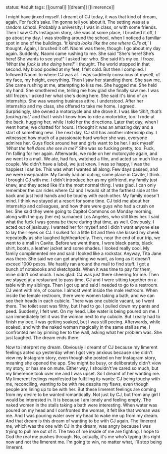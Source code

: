 status: #adult 
tags: [[journal]] [[dream]] [[limerence]]

I might have jinxed myself. I dreamt of CJ today, it was that kind of dream, again. For fuck’s sake. I’m gonna tell you about it. The setting was at a random school. Probably a university. I was in class, or with some friends. Then I saw CJ’s Instagram story, she was at some place, I brushed it off, I go about my day. I was strolling around the school, when I noticed a familiar spot in one of the buildings. ‘*It kinda looks like the one where CJ’s at,*’ I thought. Again, I brushed it off. Naomi was there, though. I go about my day again. Suddenly, Naomi came rushing to me. She said “She's here! She’s here! She wants to see you!” I asked her who. She said it’s my ex. I froze. ‘*What the fuck is she doing here?*’ I thought. The world stopped in that second. My blood pooled at my feet, I felt cold. But then I complied. I followed Naomi to where CJ was at. I was suddenly conscious of myself, of my face, my height, everything. Then I saw her standing there. She saw me. She came rushing at me, attempting to kiss me. She hugged me. She held my hand. She smothered me, telling me how glad she finally saw me. I was still frozen. I asked her what she's doing here. She said it's kind of an internship. She was wearing business attire. I understood. After her internship and my class, she offered to take me home. I agreed. Surprisingly, she owned a motorcycle and she drove it. I was like ‘*Shit, that’s fucking hot*.’ and that I wish I know how to ride a motorbike, too. I rode at the back, hugging her, while I told her the directions. Later that day, when I went home, we chatted for hours. I thought it was an amazing day and a start of something new. The next day, CJ still has another internship day. I witnessed how much of a passionate hard worker she was, everyone admires her. Guys flock around her and girls want to be her. I ask myself ‘*What the hell does she see in me?*’ She was so fucking pretty, too. Fuck, I’m falling for her again. Afterwards, we rode on her motorcycle again, and we went to a mall. We ate, had fun, watched a film, and acted so much like a couple. We didn't have a label, we just knew. I was so happy, I was the happiest I can be. This was what I wanted all along. Few days passed, and we were inseparable. My family had an outing, some place in Cavite, I think. I brought CJ with me. I didn't introduce her as my girlfriend, my family just knew, and they acted like it's the most normal thing. I was glad. I can only remember the car rides where CJ and I would sit at the farthest side at the back and just hold hands and be touchy with each other. My family doesn't mind. I think we stayed at a resort for some time. CJ told me about her internship and colleagues, and how there were guys who had a crush on her. She said they were going to Capitol Commons on Monday morning, along with the guy (her ex) surnamed Los Angeles, who still likes her. I said what the fuck I was gonna be there during that time, as well. Obviously, I acted out of jealousy. I wanted her for myself and I didn't want anyone else to lay their eyes on CJ. I sulked for a little bit and then she kissed my cheek repeatedly as she laughed lightheartedly. Then, near the end of our trip, we went to a mall in Cavite. Before we went there, I wore black pants, black shirt, boots, a leather jacket and some shades. I looked really cool. My family complimented me and said I looked like a rockstar. Anyway, Tita Jane was there. She said we can get anything we want, as long as it doesn't exceed 1000 pesos. We hastily ran around the mall to find stuff. I got a bunch of notebooks and sketchpads. When it was time to pay for them, mine didn't cost much. I was glad. CJ was just there cheering for me. Then we stayed at a restaurant to pass time. CJ and I were sitting together on a table with my siblings. Then I got up and said I needed to go to a restroom. CJ went with me, of course. I almost went inside the male restroom. When inside the female restroom, there were women taking a bath, and we can see their heads in each cubicle. There was one cubicle vacant, so I went there. The toilet seat was filthy, but I had to go. I pulled down my pants and peed. Suddenly, I felt wet. On my head. Like water is being poured on me. I can immediately tell it was the woman next to my cubicle. But I really had to finish my pee. I was getting soaked, but I was still peeing. Afterwards, while soaked, and with the naked woman magically in the same stall as me, I confronted her by pinning her to the wall, asking what her problem was. She just laughed. The dream ends there. 

Now to interpret my dream. Obviously I dreamt of CJ because my limerent feelings acted up yesterday when I got very anxious because she didn't view my Instagram story, even though she posted on her Instagram story, meaning she opened the app. She might be busy, or deliberately didn't view my story, or has me on mute. Either way, I shouldn't’ve cared so much, but my limerence took over me and I was upset. So I dreamt of her wanting me. My limerent feelings manifested by fulfilling its wants: CJ being touchy with me, reconciling, wanting to be with me despite my flaws, even though people are lining up to be with her. But these limerent feelings are coming from my desire to be wanted romantically. Not just by CJ, but from any girl I would be interested in. It is because I am lonely and feeling empty. The naked women in the stalls taking a bath were interesting. When water was poured on my head and I confronted the woman, it felt like that woman was me. And I was pouring water over my head to wake me up from my dream. And that dream is this dream of wanting to be with CJ again. The limerent me, which was the one with CJ in the dream, was angry because I was trying to pull me out of it. The two of me inside of me are fighting. I hope to God the real me pushes through. No, actually, it's me who’s typing this right now and not the limerent me. I’m going to win, no matter what, I’ll stop being limerent.